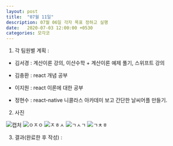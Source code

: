 ```yaml
---
layout: post
title:  "07월 11일"
description: 07월 06일 각자 목표 정하고 실행
date:   2020-07-03 12:00:00 +0530
categories: 모각코
---
```


1) 각 팀원별 계획 :

- 김서경 : 계산이론 강의, 이산수학 + 계산이론 예제 풀기, 스위프트 강의

- 김충환 : react 개념 공부

- 이지원 : react 이론에 대한 공부

- 정현수 : react-native 니콜라스 아카데미 보고 간단한 날씨어플 만들기.


2) 사진


![캡처](https://user-images.githubusercontent.com/49121847/87217405-c2874b00-c383-11ea-8287-f9aad5e4072a.PNG)
![ㅇㅈㅇ](https://user-images.githubusercontent.com/49121847/87217408-c4510e80-c383-11ea-9eca-f0ef37ecf38a.jpg)
![ㅈㅎㅅ](https://user-images.githubusercontent.com/49121847/87217410-c4e9a500-c383-11ea-926c-27c2de999b4b.jpg)
![ㄱㅅㄱ](https://user-images.githubusercontent.com/49121847/87217413-c6b36880-c383-11ea-8ca5-791bc61f1734.jpg)
![ㄱㅊㅎ](https://user-images.githubusercontent.com/49121847/87217414-c74bff00-c383-11ea-9b8e-d455a10e96ee.jpg)



3) 결과(완료한 후 작성) : 

